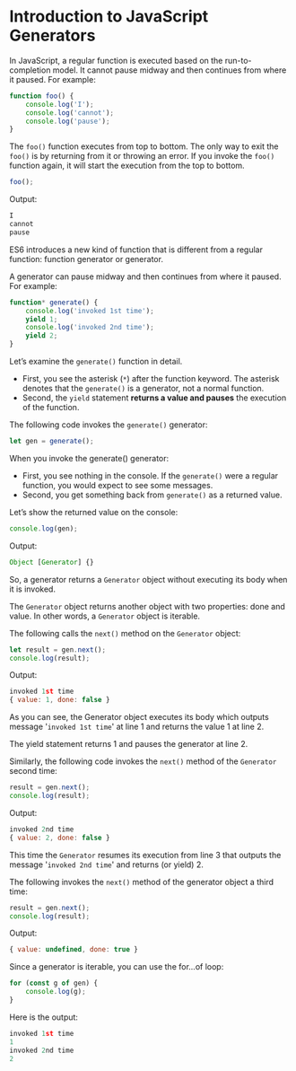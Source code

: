 # Introduction to JavaScript Generators

In JavaScript, a regular function is executed based on the run-to-completion model. It cannot pause midway and then continues from where it paused. For example:

```js
function foo() {
    console.log('I');
    console.log('cannot');
    console.log('pause');
}
```

The `foo()` function executes from top to bottom. The only way to exit the `foo()` is by returning from it or throwing an error. If you invoke the `foo()` function again, it will start the execution from the top to bottom.

```js
foo();
```

Output:
```js
I
cannot
pause
```


ES6 introduces a new kind of function that is different from a regular function: function generator or generator.

A generator can pause midway and then continues from where it paused. For example:

```js
function* generate() {
    console.log('invoked 1st time');
    yield 1;
    console.log('invoked 2nd time');
    yield 2;
}
```

Let’s examine the `generate()` function in detail.
- First, you see the asterisk (`*`) after the function keyword. The asterisk denotes that the `generate()` is a generator, not a normal function.
- Second, the `yield` statement **returns a value and pauses** the execution of the function.

The following code invokes the `generate()` generator:

```js
let gen = generate();
```

When you invoke the generate() generator:
- First, you see nothing in the console. If the `generate()` were a regular function, you would expect to see some messages.
- Second, you get something back from `generate()` as a returned value.

Let’s show the returned value on the console:

```js
console.log(gen);
```

Output:

```js
Object [Generator] {}
```

So, a generator returns a `Generator` object without executing its body when it is invoked.

The `Generator` object returns another object with two properties: done and value. In other words, a `Generator` object is iterable.

The following calls the `next()` method on the `Generator` object:

```js
let result = gen.next();
console.log(result);
```

Output:

```js
invoked 1st time
{ value: 1, done: false }
```

As you can see, the Generator object executes its body which outputs message '`invoked 1st time`' at line 1 and returns the value 1 at line 2.

The yield statement returns 1 and pauses the generator at line 2.

Similarly, the following code invokes the `next()` method of the `Generator` second time:

```js
result = gen.next();
console.log(result);
```

Output:

```js
invoked 2nd time
{ value: 2, done: false }
```

This time the `Generator` resumes its execution from line 3 that outputs the message '`invoked 2nd time`' and returns (or yield) 2.

The following invokes the `next()` method of the generator object a third time:

```js
result = gen.next();
console.log(result);
```

Output:

```js
{ value: undefined, done: true }
```

Since a generator is iterable, you can use the for...of loop:

```js
for (const g of gen) {
    console.log(g);
}
```

Here is the output:

```js
invoked 1st time
1
invoked 2nd time
2
```
